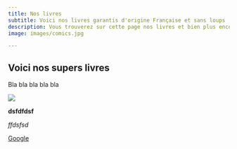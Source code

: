 ```yaml
---
title: Nos livres
subtitle: Voici nos livres garantis d'origine Française et sans loups
description: Vous trouverez sur cette page nos livres et bien plus encore !
image: images/comics.jpg

---
```

## Voici nos supers livres 

Bla bla bla bla bla

![](/images/bdtest.jpg)

**dsfdfdsf** 

_ffdsfsd_

[Google ](Https://google.fr "Lien vers google")